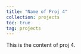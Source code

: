 ```yaml
---
title: "Name of Proj 4"
collection: projects
toc: true
tag: projects
---
```


This is the content of proj 4.